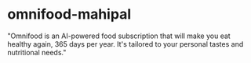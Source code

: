 # omnifood-mahipal

"Omnifood is an AI-powered food subscription that will make you eat healthy again, 365 days per year. It's tailored to your personal tastes and nutritional needs."
   
